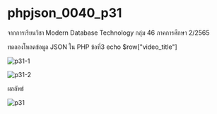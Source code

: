 # phpjson_0040_p31


จากการเรียนวิชา Modern Database Technology กลุ่ม 46 ภาคการศึกษา 2/2565

ทดลองโหลดข้อมูล JSON ใน PHP ข้อที่3 echo $row["video_title"]

![p31-1](https://user-images.githubusercontent.com/110089122/205511837-c4364dd8-248c-4e69-a203-4aabd538f313.PNG)


![p31-2](https://user-images.githubusercontent.com/110089122/205511840-41955978-2248-4f95-b50c-66d152306efb.PNG)


ผลลัพธ์


![p31](https://user-images.githubusercontent.com/110089122/205511855-145074dc-6be4-4911-b6cd-12900b253684.PNG)

